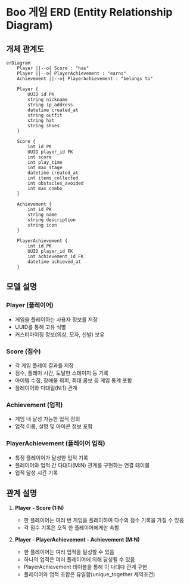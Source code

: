 # Boo 게임 ERD (Entity Relationship Diagram)

## 개체 관계도

```mermaid
erDiagram
    Player ||--o{ Score : "has"
    Player ||--o{ PlayerAchievement : "earns"
    Achievement ||--o{ PlayerAchievement : "belongs to"
    
    Player {
        UUID id PK
        string nickname
        string ip_address
        datetime created_at
        string outfit
        string hat
        string shoes
    }
    
    Score {
        int id PK
        UUID player_id FK
        int score
        int play_time
        int max_stage
        datetime created_at
        int items_collected
        int obstacles_avoided
        int max_combo
    }
    
    Achievement {
        int id PK
        string name
        string description
        string icon
    }
    
    PlayerAchievement {
        int id PK
        UUID player_id FK
        int achievement_id FK
        datetime achieved_at
    }
```

## 모델 설명

### Player (플레이어)
- 게임을 플레이하는 사용자 정보를 저장
- UUID를 통해 고유 식별
- 커스터마이징 정보(의상, 모자, 신발) 보유

### Score (점수)
- 각 게임 플레이 결과를 저장
- 점수, 플레이 시간, 도달한 스테이지 등 기록
- 아이템 수집, 장애물 회피, 최대 콤보 등 게임 통계 포함
- 플레이어와 다대일(N:1) 관계

### Achievement (업적)
- 게임 내 달성 가능한 업적 정의
- 업적 이름, 설명 및 아이콘 정보 포함

### PlayerAchievement (플레이어 업적)
- 특정 플레이어가 달성한 업적 기록
- 플레이어와 업적 간 다대다(M:N) 관계를 구현하는 연결 테이블
- 업적 달성 시간 기록

## 관계 설명

1. **Player - Score (1:N)**
   - 한 플레이어는 여러 번 게임을 플레이하여 다수의 점수 기록을 가질 수 있음
   - 각 점수 기록은 오직 한 플레이어에게만 속함

2. **Player - PlayerAchievement - Achievement (M:N)**
   - 한 플레이어는 여러 업적을 달성할 수 있음
   - 하나의 업적은 여러 플레이어에 의해 달성될 수 있음
   - PlayerAchievement 테이블을 통해 이 다대다 관계 구현
   - 플레이어와 업적 조합은 유일함(unique_together 제약조건) 